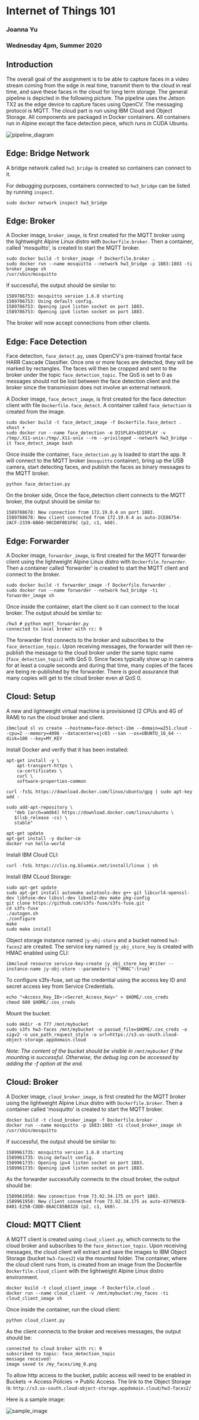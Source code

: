 # Internet of Things 101
### Joanna Yu
### Wednesday 4pm, Summer 2020

## Introduction
The overall goal of the assignment is to be able to capture faces in a video stream coming from the edge in real time, transmit them to the cloud in real time, and save these faces in the cloud for long term storage. The general pipeline is depicted in the following picture. The pipeline uses the Jetson TX2 as the edge device to capture faces using OpenCV. The messaging protocol is MQTT. The cloud part is run using IBM Cloud and Object Storage. All components are packaged in Docker containers. All containers run in Alpine except the face detection piece, which runs in CUDA Ubuntu.

![pipeline_diagram](/IoT_101/hw03.png)

## Edge: Bridge Network
A bridge network called `hw3_bridge` is created so containers can connect to it.

For debugging purposes, containers connected to `hw3_bridge` can be listed by running `inspect`.

`sudo docker network inspect hw3_bridge`

## Edge: Broker
A Docker image, `broker_image`, is first created for the MQTT broker using the lightweight Alpine Linux distro with `Dockerfile.broker`. Then a container, called 'mosquitto', is created to start the MQTT broker. 

```
sudo docker build -t broker_image -f Dockerfile.broker .
sudo docker run --name mosquitto --network hw3_bridge -p 1883:1883 -ti broker_image sh
/usr/sbin/mosquitto
```

If successful, the output should be similar to:
```
1589786753: mosquitto version 1.6.8 starting
1589786753: Using default config.
1589786753: Opening ipv4 listen socket on port 1883.
1589786753: Opening ipv6 listen socket on port 1883.
```
The broker will now accept connections from other clients. 

## Edge: Face Detection 
Face detection, `face_detect.py`, uses OpenCV's pre-trained frontal face HARR Cascade Classifier. Once one or more faces are detected, they will be marked by rectangles. The faces will then be cropped and sent to the broker under the topic `face_detection_topic`. The QoS is set to 0 as messages should not be lost between the face detection client and the broker since the transmission does not involve an external network.  
   
A Docker image, `face_detect_image`, is first created for the face detection client with file `Dockerfile.face_detect`. A container called `face_detection` is created from the image.
```
sudo docker build -t face_detect_image -f Dockerfile.face_detect .
xhost +
sudo docker run --name face_detection -e DISPLAY=$DISPLAY -v /tmp/.X11-unix:/tmp/.X11-unix --rm --privileged --network hw3_bridge -it face_detect_image bash
```
Once inside the container, `face_detection.py` is loaded to start the app. It will connect to the MQTT broker (`mosquitto` container), bring up the USB camera, start detecting faces, and publish the faces as binary messages to the MQTT broker. 

`python face_detection.py`

On the broker side, Once the face_detection client connects to the MQTT broker, the output should be similar to:
```
1589788678: New connection from 172.19.0.4 on port 1883.
1589788678: New client connected from 172.19.0.4 as auto-2CE86754-2ACF-2339-6B60-90CD0F0D1F6C (p2, c1, k60).
```

## Edge: Forwarder
A Docker image, `forwarder_image`, is first created for the MQTT forwarder client using the lightweight Alpine Linux distro with `Dockerfile.forwarder`. Then a container called 'forwarder' is created to start the MQTT client and connect to the broker.
```
sudo docker build -t forwarder_image -f Dockerfile.forwarder .
sudo docker run --name forwarder --network hw3_bridge -ti forwarder_image sh
```
Once inside the container, start the client so it can connect to the local broker. The output should be similar to:
```
/hw3 # python mqtt_forwarder.py 
connected to local broker with rc: 0
```

The forwarder first connects to the broker and subscribes to the `face_detection_topic`. Upon receiving messages, the forwarder will then re-publish the message to the cloud broker under the same topic name (`face_detection_topic`) with QoS 0. Since faces typically show up in camera for at least a couple seconds and during that time, many copies of the faces are being re-published by the forwarder. There is good assurance that many copies will get to the cloud broker even at QoS 0.

## Cloud: Setup

A new and lightweight virtual machine is provisioned (2 CPUs and 4G of RAM) to run the cloud broker and client.

`ibmcloud sl vs create --hostname=face-detect-ibm --domain=w251.cloud --cpu=2 --memory=4096 --datacenter=sjc03 --san --os=UBUNTU_16_64 --disk=100 --key=MY_KEY`

Install Docker and verify that it has been installed:
```
apt-get install -y \
    apt-transport-https \
    ca-certificates \
    curl \
    software-properties-common
	
curl -fsSL https://download.docker.com/linux/ubuntu/gpg | sudo apt-key add -

sudo add-apt-repository \
   "deb [arch=amd64] https://download.docker.com/linux/ubuntu \
   $(lsb_release -cs) \
   stable"

apt-get update
apt-get install -y docker-ce
docker run hello-world
```
Install IBM Cloud CLI:

`curl -fsSL https://clis.ng.bluemix.net/install/linux | sh`

Install IBM CLoud Storage:
```
sudo apt-get update
sudo apt-get install automake autotools-dev g++ git libcurl4-openssl-dev libfuse-dev libssl-dev libxml2-dev make pkg-config
git clone https://github.com/s3fs-fuse/s3fs-fuse.git
cd s3fs-fuse
./autogen.sh
./configure
make
sudo make install
```

Object storage instance named `jy-obj-store` and a bucket named `hw3-faces2` are created. The service key named `jy_obj_store_key` is created with HMAC enabled using CLI:
```
ibmcloud resource service-key-create jy_obj_store_key Writer --instance-name jy-obj-store --parameters '{"HMAC":true}'
```

To configure s3fs-fuse, set up the credential using the access key ID and secret access key from Service Credentials.
```
echo "<Access_Key_ID>:<Secret_Access_Key>" > $HOME/.cos_creds
chmod 600 $HOME/.cos_creds
```

Mount the bucket:
```
sudo mkdir -m 777 /mnt/mybucket
sudo s3fs hw3-faces /mnt/mybucket -o passwd_file=$HOME/.cos_creds -o sigv2 -o use_path_request_style -o url=https://s3.us-south.cloud-object-storage.appdomain.cloud
```
*Note: The content of the bucket should be visible in `/mnt/mybucket` if the mounting is successful. Otherwise, the debug log can be accessed by adding the -f option at the end.* 


## Cloud: Broker
A Docker image, `cloud_broker_image`, is first created for the MQTT broker using the lightweight Alpine Linux distro with `Dockerfile.broker`. Then a container called 'mosquitto' is created to start the MQTT broker.
```
docker build -t cloud_broker_image -f Dockerfile.broker .
docker run --name mosquitto -p 1883:1883 -ti cloud_broker_image sh
/usr/sbin/mosquitto
```
If successful, the output should be similar to:
```
1589961735: mosquitto version 1.6.8 starting
1589961735: Using default config.
1589961735: Opening ipv4 listen socket on port 1883.
1589961735: Opening ipv6 listen socket on port 1883.
```

As the forwarder successfully connects to the cloud broker, the output should be:
```
1589961958: New connection from 73.92.34.175 on port 1883.
1589961958: New client connected from 73.92.34.175 as auto-437985CB-8401-E25B-CDDD-86ACC85B8328 (p2, c1, k60).
```

## Cloud: MQTT Client
A MQTT client is created using `cloud_client.py`, which connects to the cloud broker and subscribes to the `face_detection_topic`. Upon receiving messages, the cloud client will extract and save the images to IBM Object Storage (bucket `hw3-faces2`) via the mounted folder. The container, where the cloud client runs from, is created from an image from the Dockerfile `Dockerfile.cloud_client` with the lightweight Alpine Linux distro environment.

```
docker build -t cloud_client_image -f Dockerfile.cloud .
docker run --name cloud_client -v /mnt/mybucket:/my_faces -ti cloud_client_image sh
```

Once inside the container, run the cloud client: 

`python cloud_client.py`

As the client connects to the broker and receives messages, the output should be:
```
connected to cloud broker with rc: 0
subscribed to topic: face_detection_topic
message received!
image saved to /my_faces/img_0.png
```

To allow http access to the bucket, public access will need to be enabled in Buckets -> Access Policies -> Public Access. The link to the Object Storage is: `http://s3.us-south.cloud-object-storage.appdomain.cloud/hw3-faces2/` 

Here is a sample image:

![sample_image](/IoT_101/img_99.png)